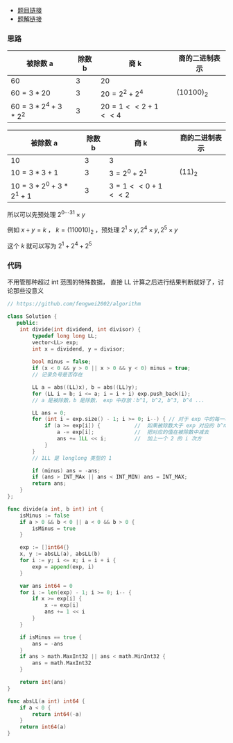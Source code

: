 
- [题目链接](https://leetcode-cn.com/problems/xoh6Oh/)
- [题解链接](https://leetcode-cn.com/problems/xoh6Oh/solution/jz2-001-fengwei2002-by-kycu-22ay/)

### 思路

| 被除数 a | 除数 b | 商 k  | 商的二进制表示 |
| -------- | ------ | ----- | -------------- |
| 60    | 3  | 20 |           |
| $60 = 3 * 20$   | 3  | $20 = 2^2 + 2^4$|    ${(10100)}_2$       |
| $60 = 3 * {2^4} + 3 * 2^2$ | 3 | $20 = 1 << 2 + 1 << 4$ |


| 被除数 a | 除数 b | 商 k  | 商的二进制表示 |
| -------- | ------ | ----- | -------------- |
| 10    | 3  | 3 |           |
| $10 = 3 * 3 + 1$   | 3  | $3 = 2^0 + 2^1$|    ${(11)}_2$       |
| $10 = 3 * {2^0} + 3 * 2^1 + 1$ | 3 | $3 = 1 << 0 + 1 << 2$ |


所以可以先预处理 $2^{0\cdots 31}\times y$

例如 $x\div y = k$ ， $k = (110010)_2$ ，预处理 $2^1\times y , 2^4\times y, 2^5\times y$

这个 $k$ 就可以写为 $2^1 + 2^4 + 2^5$


### 代码

不用管那种超过 int 范围的特殊数据， 直接 LL 计算之后进行结果判断就好了，讨论那些没意义

```cpp
// https://github.com/fengwei2002/algorithm

class Solution {
   public:
    int divide(int dividend, int divisor) {
        typedef long long LL;
        vector<LL> exp;
        int x = dividend, y = divisor;
        
        bool minus = false; 
        if (x < 0 && y > 0 || x > 0 && y < 0) minus = true;
        // 记录负号是否存在

        LL a = abs((LL)x), b = abs((LL)y);
        for (LL i = b; i <= a; i = i + i) exp.push_back(i); 
        // a 是被除数，b 是除数， exp 中存放：b^1, b^2, b^3, b^4 ...

        LL ans = 0;
        for (int i = exp.size() - 1; i >= 0; i--) { // 对于 exp 中的每一项
            if (a >= exp[i]) {           //  如果被除数大于 exp 对应的 b^n
                a -= exp[i];             //  把对应的值在被除数中减去
                ans += 1LL << i;         //  加上一个 2 的 i 次方
            }
        }
        // 1LL 是 longlong 类型的 1

        if (minus) ans = -ans;
        if (ans > INT_MAx || ans < INT_MIN) ans = INT_MAX;
        return ans;
    }
};
```


``` go
func divide(a int, b int) int {
    isMinus := false
    if a > 0 && b < 0 || a < 0 && b > 0 {
        isMinus = true
    }

    exp := []int64{}
    x, y := absLL(a), absLL(b)
    for i := y; i <= x; i = i + i {
        exp = append(exp, i)
    }

    var ans int64 = 0
    for i := len(exp) - 1; i >= 0; i-- {
        if x >= exp[i] {
            x -= exp[i]
            ans += 1 << i
        }
    }

    if isMinus == true {
        ans = -ans
    }
    if ans > math.MaxInt32 || ans < math.MinInt32 {
        ans = math.MaxInt32
    }

    return int(ans)
}

func absLL(a int) int64 {
    if a < 0 {
        return int64(-a)
    }
    return int64(a)
}
```